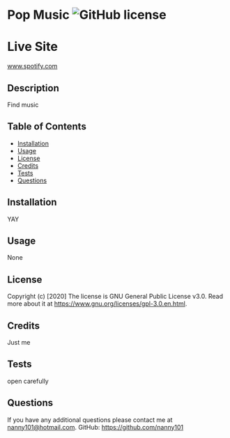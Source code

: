 # Pop Music ![GitHub license](https://img.shields.io/badge/license-GNU%20General%20Public%20License%20v3.0-blue.svg)
  
  
  # Live Site
  www.spotify.com
  
  
  ## Description 
  Find music
  
  
  ## Table of Contents
  
  * [Installation](#installation)
  * [Usage](#usage)
  * [License](#license)
  * [Credits](#credits)
  * [Tests](#tests)
  * [Questions](#questions)
  
  
  ## Installation
  YAY
  
  
  ## Usage 
  None
  
  
  ## License
  Copyright (c) [2020]
  The license is GNU General Public License v3.0. 
  Read more about it at https://www.gnu.org/licenses/gpl-3.0.en.html.
  
  
  
  ## Credits
  Just me
  
  
  ## Tests
  open carefully
  
  
  ## Questions
  If you have any additional questions please contact me at nanny101@hotmail.com.
  GitHub: https://github.com/nanny101
  